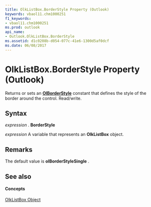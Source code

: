 ```yaml
---
title: OlkListBox.BorderStyle Property (Outlook)
keywords: vbaol11.chm1000251
f1_keywords:
- vbaol11.chm1000251
ms.prod: outlook
api_name:
- Outlook.OlkListBox.BorderStyle
ms.assetid: d1c0208b-d054-077c-41e6-1300d5af0dcf
ms.date: 06/08/2017
---
```



# OlkListBox.BorderStyle Property (Outlook)

Returns or sets an **[OlBorderStyle](olborderstyle-enumeration-outlook.md)** constant that defines the style of the border around the control. Read/write.


## Syntax

 _expression_ . **BorderStyle**

 _expression_ A variable that represents an **OlkListBox** object.


## Remarks

The default value is **olBorderStyleSingle** .


## See also


#### Concepts


[OlkListBox Object](olklistbox-object-outlook.md)


